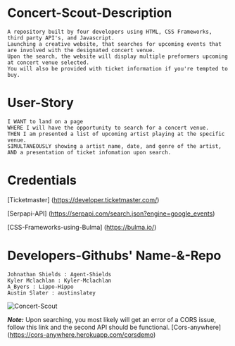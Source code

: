 # Concert-Scout-Description
    A repository built by four developers using HTML, CSS Frameworks, third party API's, and Javascript.
    Launching a creative website, that searches for upcoming events that are involved with the designated concert venue.
    Upon the search, the website will display multiple preformers upcoming at concert venue selected.
    You will also be provided with ticket information if you're tempted to buy.

# User-Story 
    I WANT to land on a page 
    WHERE I will have the opportunity to search for a concert venue.
    THEN I am presented a list of upcoming artist playing at the specific venue. 
    SIMULTANEOUSLY showing a artist name, date, and genre of the artist,
    AND a presentation of ticket infomation upon search.
# Credentials

[Ticketmaster] (https://developer.ticketmaster.com/)

[Serpapi-API] (https://serpapi.com/search.json?engine=google_events)

[CSS-Frameworks-using-Bulma] (https://bulma.io/)

# Developers-Githubs' Name-&-Repo
    Johnathan Shields : Agent-Shields
    Kyler Mclachlan : Kyler-Mclachlan
    A_Byers : Lippo-Hippo
    Austin Slater : austinslatey 
    
![Concert-Scout](https://user-images.githubusercontent.com/93648326/149425101-bf29c067-c863-48dc-82ce-7acb6e5051c5.png)

**_Note:_** Upon searching, you most likely will get an error of a CORS issue, follow this link and the second API should be functional. [Cors-anywhere] (https://cors-anywhere.herokuapp.com/corsdemo)